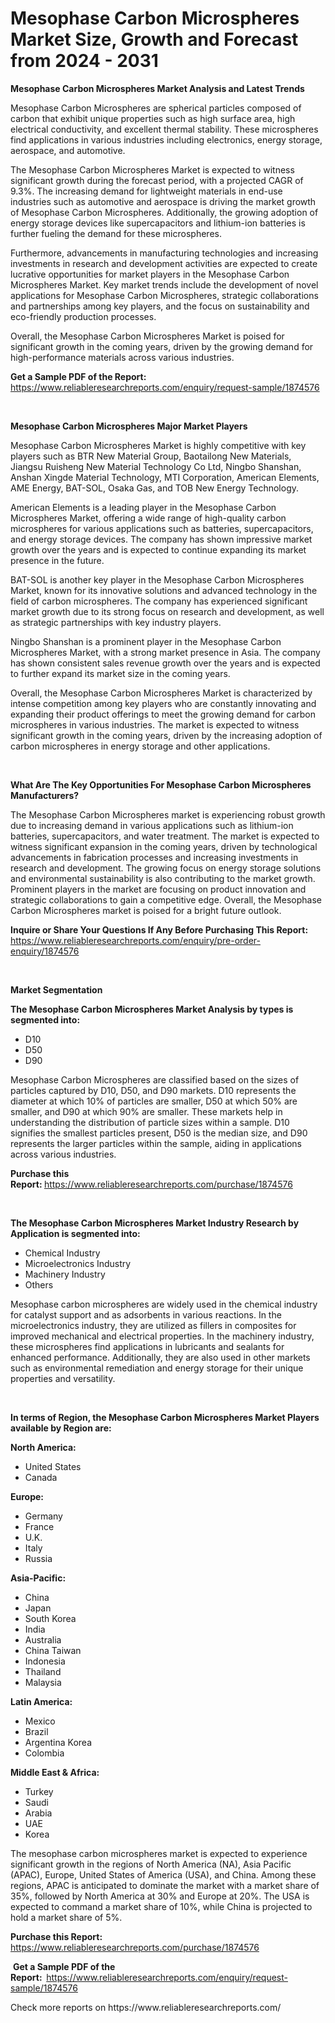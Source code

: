 <p><h1>Mesophase Carbon Microspheres Market Size, Growth and Forecast from 2024 - 2031</h1></p><p><strong>Mesophase Carbon Microspheres Market Analysis and Latest Trends</strong></p>
<p><p>Mesophase Carbon Microspheres are spherical particles composed of carbon that exhibit unique properties such as high surface area, high electrical conductivity, and excellent thermal stability. These microspheres find applications in various industries including electronics, energy storage, aerospace, and automotive.</p><p>The Mesophase Carbon Microspheres Market is expected to witness significant growth during the forecast period, with a projected CAGR of 9.3%. The increasing demand for lightweight materials in end-use industries such as automotive and aerospace is driving the market growth of Mesophase Carbon Microspheres. Additionally, the growing adoption of energy storage devices like supercapacitors and lithium-ion batteries is further fueling the demand for these microspheres.</p><p>Furthermore, advancements in manufacturing technologies and increasing investments in research and development activities are expected to create lucrative opportunities for market players in the Mesophase Carbon Microspheres Market. Key market trends include the development of novel applications for Mesophase Carbon Microspheres, strategic collaborations and partnerships among key players, and the focus on sustainability and eco-friendly production processes.</p><p>Overall, the Mesophase Carbon Microspheres Market is poised for significant growth in the coming years, driven by the growing demand for high-performance materials across various industries.</p></p>
<p><strong>Get a Sample PDF of the Report:&nbsp;</strong> <a href="https://www.reliableresearchreports.com/enquiry/request-sample/1874576">https://www.reliableresearchreports.com/enquiry/request-sample/1874576</a></p>
<p>&nbsp;</p>
<p><strong>Mesophase Carbon Microspheres Major Market Players</strong></p>
<p><p>Mesophase Carbon Microspheres Market is highly competitive with key players such as BTR New Material Group, Baotailong New Materials, Jiangsu Ruisheng New Material Technology Co Ltd, Ningbo Shanshan, Anshan Xingde Material Technology, MTI Corporation, American Elements, AME Energy, BAT-SOL, Osaka Gas, and TOB New Energy Technology.</p><p>American Elements is a leading player in the Mesophase Carbon Microspheres Market, offering a wide range of high-quality carbon microspheres for various applications such as batteries, supercapacitors, and energy storage devices. The company has shown impressive market growth over the years and is expected to continue expanding its market presence in the future.</p><p>BAT-SOL is another key player in the Mesophase Carbon Microspheres Market, known for its innovative solutions and advanced technology in the field of carbon microspheres. The company has experienced significant market growth due to its strong focus on research and development, as well as strategic partnerships with key industry players.</p><p>Ningbo Shanshan is a prominent player in the Mesophase Carbon Microspheres Market, with a strong market presence in Asia. The company has shown consistent sales revenue growth over the years and is expected to further expand its market size in the coming years.</p><p>Overall, the Mesophase Carbon Microspheres Market is characterized by intense competition among key players who are constantly innovating and expanding their product offerings to meet the growing demand for carbon microspheres in various industries. The market is expected to witness significant growth in the coming years, driven by the increasing adoption of carbon microspheres in energy storage and other applications.</p></p>
<p>&nbsp;</p>
<p><strong>What Are The Key Opportunities For Mesophase Carbon Microspheres Manufacturers?</strong></p>
<p><p>The Mesophase Carbon Microspheres market is experiencing robust growth due to increasing demand in various applications such as lithium-ion batteries, supercapacitors, and water treatment. The market is expected to witness significant expansion in the coming years, driven by technological advancements in fabrication processes and increasing investments in research and development. The growing focus on energy storage solutions and environmental sustainability is also contributing to the market growth. Prominent players in the market are focusing on product innovation and strategic collaborations to gain a competitive edge. Overall, the Mesophase Carbon Microspheres market is poised for a bright future outlook.</p></p>
<p><strong>Inquire or Share Your Questions If Any Before Purchasing This Report:</strong> <a href="https://www.reliableresearchreports.com/enquiry/pre-order-enquiry/1874576">https://www.reliableresearchreports.com/enquiry/pre-order-enquiry/1874576</a></p>
<p>&nbsp;</p>
<p><strong>Market Segmentation</strong></p>
<p><strong>The Mesophase Carbon Microspheres Market Analysis by types is segmented into:</strong></p>
<p><ul><li>D10</li><li>D50</li><li>D90</li></ul></p>
<p><p>Mesophase Carbon Microspheres are classified based on the sizes of particles captured by D10, D50, and D90 markets. D10 represents the diameter at which 10% of particles are smaller, D50 at which 50% are smaller, and D90 at which 90% are smaller. These markets help in understanding the distribution of particle sizes within a sample. D10 signifies the smallest particles present, D50 is the median size, and D90 represents the larger particles within the sample, aiding in applications across various industries.</p></p>
<p><strong>Purchase this Report:&nbsp;</strong><a href="https://www.reliableresearchreports.com/purchase/1874576">https://www.reliableresearchreports.com/purchase/1874576</a></p>
<p>&nbsp;</p>
<p><strong>The Mesophase Carbon Microspheres Market Industry Research by Application is segmented into:</strong></p>
<p><ul><li>Chemical Industry</li><li>Microelectronics Industry</li><li>Machinery Industry</li><li>Others</li></ul></p>
<p><p>Mesophase carbon microspheres are widely used in the chemical industry for catalyst support and as adsorbents in various reactions. In the microelectronics industry, they are utilized as fillers in composites for improved mechanical and electrical properties. In the machinery industry, these microspheres find applications in lubricants and sealants for enhanced performance. Additionally, they are also used in other markets such as environmental remediation and energy storage for their unique properties and versatility.</p></p>
<p>&nbsp;</p>
<p><strong>In terms of Region, the Mesophase Carbon Microspheres Market Players available by Region are:</strong></p>
<p>
    <p> <strong> North America: </strong>
        <ul>
            <li>United States</li>
            <li>Canada</li>
        </ul>
        </p> 
    <p> <strong> Europe: </strong>
        <ul>
            <li>Germany</li>
            <li>France</li>
            <li>U.K.</li>
            <li>Italy</li>
            <li>Russia</li>
        </ul>
        </p> 
    <p> <strong> Asia-Pacific: </strong>
        <ul>
            <li>China</li>
            <li>Japan</li>
            <li>South Korea</li>
            <li>India</li>
            <li>Australia</li>
            <li>China Taiwan</li>
            <li>Indonesia</li>
            <li>Thailand</li>
            <li>Malaysia</li>
        </ul>
        </p> 
    <p> <strong> Latin America: </strong>
        <ul>
            <li>Mexico</li>
            <li>Brazil</li>
            <li>Argentina Korea</li>
            <li>Colombia</li>
        </ul>
        </p> 
    <p> <strong> Middle East & Africa: </strong>
        <ul>
            <li>Turkey</li>
            <li>Saudi</li>
            <li>Arabia</li>
            <li>UAE</li>
            <li>Korea</li>
        </ul>
    </p>
    </p>
<p><p>The mesophase carbon microspheres market is expected to experience significant growth in the regions of North America (NA), Asia Pacific (APAC), Europe, United States of America (USA), and China. Among these regions, APAC is anticipated to dominate the market with a market share of 35%, followed by North America at 30% and Europe at 20%. The USA is expected to command a market share of 10%, while China is projected to hold a market share of 5%.</p></p>
<p><strong>Purchase this Report: </strong><a href="https://www.reliableresearchreports.com/purchase/1874576">https://www.reliableresearchreports.com/purchase/1874576</a></p>
<p>&nbsp;<strong>Get a Sample PDF of the Report:&nbsp;&nbsp;</strong><a href="https://www.reliableresearchreports.com/enquiry/request-sample/1874576">https://www.reliableresearchreports.com/enquiry/request-sample/1874576</a></p>
<p><strong></strong></p>
<p>Check more reports on https://www.reliableresearchreports.com/</p>